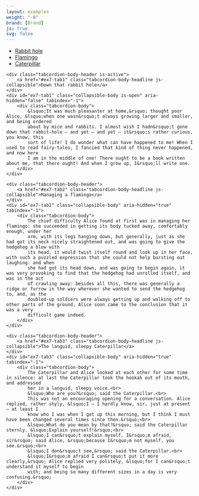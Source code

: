 ```yaml
---
layout: examples
weight: "-0"
brand: [Brand]
js: true
svg: false
---
```


<div class="tabcordion">
	<ul class="tabcordion-tabs">
		<li class="tabcordion-tab is-active">
			<a class="js-collapsible" href="#ex7-tab1">Rabbit hole</a>
		</li>
		<li class="tabcordion-tab">
			<a class="js-collapsible" href="#ex7-tab2">Flamingo</a>
		</li>
		<li class="tabcordion-tab">
			<a class="js-collapsible" href="#ex7-tab3">Caterpillar</a>
		</li>
	</ul>

	<div class="tabcordion-body-header is-active">
		<a href="#ex7-tab1" class="tabcordion-body-headline js-collapsible">Down that rabbit hole</a>
	</div>
	<div id="ex7-tab1" class="collapsible-body is-open" aria-hidden="false" tabindex="-1">
		<div class="tabcordion-body">
			&lsquo;It was much pleasanter at home,&rsquo; thought poor Alice, &lsquo;when one wasn&rsquo;t always growing larger and smaller, and being ordered
			about by mice and rabbits. I almost wish I hadn&rsquo;t gone down that rabbit-hole — and yet — and yet — it&rsquo;s rather curious, you know, this
			sort of life! I do wonder what can have happened to me! When I used to read fairy-tales, I fancied that kind of thing never happened, and now here
			I am in the middle of one! There ought to be a book written about me, that there ought! And when I grow up, I&rsquo;ll write one.
		</div>
	</div>

	<div class="tabcordion-body-header">
		<a href="#ex7-tab2" class="tabcordion-body-headline js-collapsible">Managing a flamingo</a>
	</div>
	<div id="ex7-tab2" class="collapsible-body" aria-hidden="true" tabindex="-1">
		<div class="tabcordion-body">
			The chief difficulty Alice found at first was in managing her flamingo: she succeeded in getting its body tucked away, comfortably enough, under her
			arm, with its legs hanging down, but generally, just as she had got its neck nicely straightened out, and was going to give the hedgehog a blow with
			its head, it would twist itself round and look up in her face, with such a puzzled expression that she could not help bursting out laughing: and when
			she had got its head down, and was going to begin again, it was very provoking to find that the hedgehog had unrolled itself, and was in the act
			of crawling away: besides all this, there was generally a ridge or furrow in the way wherever she wanted to send the hedgehog to, and, as the
			doubled-up soldiers were always getting up and walking off to other parts of the ground, Alice soon came to the conclusion that it was a very
			difficult game indeed.
		</div>
	</div>

	<div class="tabcordion-body-header">
		<a href="#ex7-tab3" class="tabcordion-body-headline js-collapsible">The languid, sleepy Caterpillar</a>
	</div>
	<div id="ex7-tab3" class="collapsible-body" aria-hidden="true" tabindex="-1">
		<div class="tabcordion-body">
			The Caterpillar and Alice looked at each other for some time in silence: at last the Caterpillar took the hookah out of its mouth, and addressed
			her in a languid, sleepy voice.<br>
			&lsquo;Who are you?&rsquo; said the Caterpillar.<br>
			This was not an encouraging opening for a conversation. Alice replied, rather shyly, &lsquo;I — I hardly know, sir, just at present — at least I
			know who I was when I got up this morning, but I think I must have been changed several times since then.&rsquo;<br>
			&lsquo;What do you mean by that?&rsquo; said the Caterpillar sternly. &lsquo;Explain yourself!&rsquo;<br>
			&lsquo;I can&rsquo;t explain myself, I&rsquo;m afraid, sir&rsquo; said Alice, &rsquo;because I&rsquo;m not myself, you see.&rsquo;<br>
			&lsquo;I don&rsquo;t see,&rsquo; said the Caterpillar.<br>
			&lsquo;I&rsquo;m afraid I can&rsquo;t put it more clearly,&rsquo; Alice replied very politely, &lsquo;for I can&rsquo;t understand it myself to begin
			with; and being so many different sizes in a day is very confusing.&rsquo;
		</div>
	</div>
</div>
